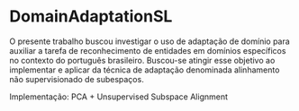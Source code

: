 # DomainAdaptationSL

O presente trabalho buscou investigar o uso de adaptação de domínio para auxiliar a tarefa de reconhecimento de entidades em domínios específicos no contexto
do português brasileiro. Buscou-se atingir esse objetivo ao implementar e aplicar da técnica de adaptação denominada alinhamento não supervisionado de 
subespaços.

Implementação: PCA + Unsupervised Subspace Alignment
